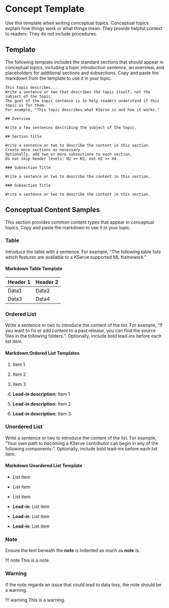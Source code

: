 # Concept Template

Use this template when writing conceptual topics.
Conceptual topics explain how things work or what things mean.
They provide helpful context to readers. They do not include procedures.

## Template

The following template includes the standard sections that should appear in conceptual topics, including a topic introduction sentence, an overview, and placeholders for additional sections and subsections.
Copy and paste the markdown from the template to use it in your topic.

```
This topic describes...
Write a sentence or two that describes the topic itself, not the subject of the topic.
The goal of the topic sentence is to help readers understand if this topic is for them.
For example, "This topic describes what KServe is and how it works."

## Overview

Write a few sentences describing the subject of the topic.

## Section Title

Write a sentence or two to describe the content in this section. Create more sections as necessary.
Optionally, add two or more subsections to each section.
Do not skip header levels: H2 >> H3, not H2 >> H4.

### Subsection Title

Write a sentence or two to describe the content in this section.

### Subsection Title

Write a sentence or two to describe the content in this section.
```

## Conceptual Content Samples

This section provides common content types that appear in conceptual topics.
Copy and paste the markdown to use it in your topic.

### Table

Introduce the table with a sentence. For example, “The following table lists which features are available to a KServe supported ML framework.”

#### Markdown Table Template

|Header 1|Header 2|
|--------|--------|
|Data1   |Data2   |
|Data3   |Data4   |

### Ordered List

Write a sentence or two to introduce the content of the list.
For example, “If you want to fix or add content to a past release, you can find the source files in the following folders.”.
Optionally, include bold lead-ins before each list item.

#### Markdown Ordered List Templates

1. Item 1
1. Item 2
1. Item 3

1. **Lead-in description:** Item 1
1. **Lead-in description:** Item 2
1. **Lead-in description:** Item 3

### Unordered List

Write a sentence or two to introduce the content of the list.
For example, “Your own path to becoming a KServe contributor can begin in any of the following components:”.
Optionally, include bold lead-ins before each list item.

#### Markdown Unordered List Template

* List item
* List item
* List item

* **Lead-in**: List item
* **Lead-in**: List item
* **Lead-in**: List item


### Note

Ensure the text beneath the **note** is indented as much as **note** is.

!!! note
    This is a note.


### Warning

If the note regards an issue that could lead to data loss, the note should be a warning.

!!! warning
    This is a warning.

